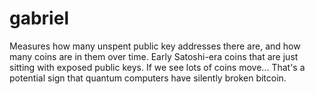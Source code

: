 # gabriel

Measures how many unspent public key addresses there are, and how many coins are in them over time. Early Satoshi-era coins that are just sitting with exposed public keys. If we see lots of coins move... That's a potential sign that quantum computers have silently broken bitcoin.
